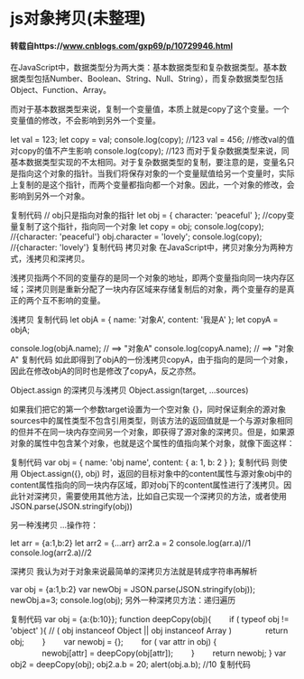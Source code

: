 # js对象拷贝(未整理)

#### 转载自https://www.cnblogs.com/gxp69/p/10729946.html

在JavaScript中，数据类型分为两大类：基本数据类型和复杂数据类型。基本数据类型包括Number、Boolean、String、Null、String），而复杂数据类型包括Object、Function、Array。

而对于基本数据类型来说，复制一个变量值，本质上就是copy了这个变量。一个变量值的修改，不会影响到另外一个变量。

let val = 123;
let copy = val;
console.log(copy);  //123
val = 456;          //修改val的值对copy的值不产生影响
console.log(copy);  //123
而对于复杂数据类型来说，同基本数据类型实现的不太相同。对于复杂数据类型的复制，要注意的是，变量名只是指向这个对象的指针。当我们将保存对象的一个变量赋值给另一个变量时，实际上复制的是这个指针，而两个变量都指向都一个对象。因此，一个对象的修改，会影响到另外一个对象。



复制代码
// obj只是指向对象的指针
let obj = {
    character: 'peaceful'
};
//copy变量复制了这个指针，指向同一个对象
let copy = obj;
console.log(copy);          //{character: 'peaceful'}
obj.character = 'lovely';
console.log(copy);          //{character: 'lovely'} 
复制代码
拷贝对象
在JavaScript中，拷贝对象分为两种方式，浅拷贝和深拷贝。

浅拷贝指两个不同的变量存的是同一个对象的地址，即两个变量指向同一块内存区域；深拷贝则是重新分配了一块内存区域来存储复制后的对象，两个变量存的是真正的两个互不影响的变量。

浅拷贝
复制代码
let objA = {
    name: '对象A',
    content: '我是A'
};
let copyA = objA;

console.log(objA.name);  // ==> "对象A"
console.log(copyA.name);  // ==> "对象A"
复制代码
如此即得到了objA的一份浅拷贝copyA，由于指向的是同一个对象，因此在修改objA的同时也是修改了copyA，反之亦然。

Object.assign 的深拷贝与浅拷贝
Object.assign(target, …sources) 

如果我们把它的第一个参数target设置为一个空对象 {}，同时保证剩余的源对象sources中的属性类型不包含引用类型，则该方法的返回值就是一个与源对象相同的但并不在同一块内存空间另一个对象，即获得了源对象的深拷贝。但是，如果源对象的属性中包含某个对象，也就是这个属性的值指向某个对象，就像下面这样：

复制代码
var obj = {
    name: 'obj name',
    content: {
        a: 1,
        b: 2
    }
};
复制代码
则使用 Object.assign({}, obj) 时，返回的目标对象中的content属性与源对象obj中的content属性指向的同一块内存区域，即对obj下的content属性进行了浅拷贝。因此针对深拷贝，需要使用其他方法，比如自己实现一个深拷贝的方法，或者使用 JSON.parse(JSON.stringify(obj))

另一种浅拷贝 ...操作符：

 let arr = {a:1,b:2}
 let arr2 = {...arr}
 arr2.a = 2
 console.log(arr.a)//1
 console.log(arr2.a)//2
 

深拷贝
我认为对于对象来说最简单的深拷贝方法就是转成字符串再解析

var obj = {a:1,b:2}
var newObj = JSON.parse(JSON.stringify(obj));
newObj.a=3;
console.log(obj);
另外一种深拷贝方法：递归遍历

复制代码
var obj = {a:{b:10}};
function deepCopy(obj){
　　if ( typeof obj != 'object' ){ // ( obj  instanceof Object || obj  instanceof Array )
　　　　return obj;
　　}
　　var newobj = {};
　　for ( var attr in obj) {
　　　　newobj[attr] = deepCopy(obj[attr]);
　　}
　　return newobj;
}
var obj2 = deepCopy(obj);
obj2.a.b = 20;
alert(obj.a.b); //10
复制代码